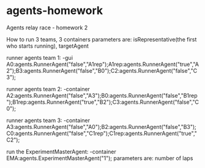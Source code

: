 # agents-homework
Agents relay race - homework 2

How to run 3 teams, 3 containers
parameters are: isRepresentative(the first who starts running), targetAgent

runner agents team 1:
-gui A0:agents.RunnerAgent("false","A1rep");A1rep:agents.RunnerAgent("true","A2");B3:agents.RunnerAgent("false","B0");C2:agents.RunnerAgent("false","C3");

runner agents team 2:
-container A2:agents.RunnerAgent("false","A3");B0:agents.RunnerAgent("false","B1rep");B1rep:agents.RunnerAgent("true","B2");C3:agents.RunnerAgent("false","C0");

runner agents team 3:
-container A3:agents.RunnerAgent("false","A0");B2:agents.RunnerAgent("false","B3");C0:agents.RunnerAgent("false","C1rep");C1rep:agents.RunnerAgent("true","C2");

run the ExperimentMasterAgent:
-container EMA:agents.ExperimentMasterAgent("1"); 
parameters are: number of laps

